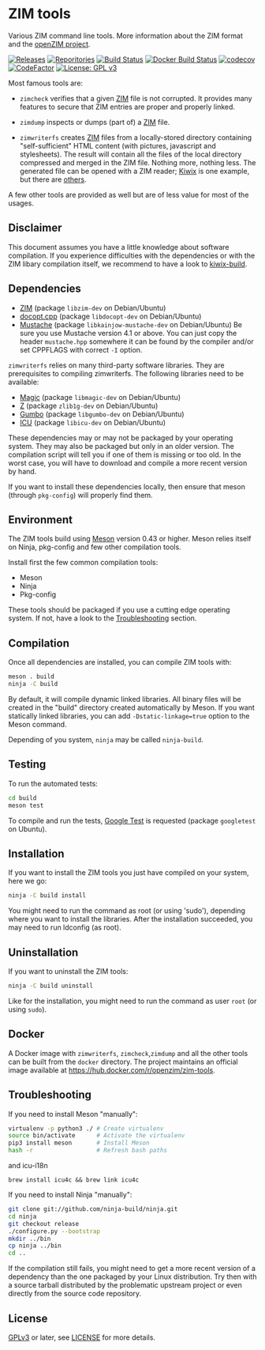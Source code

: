 ZIM tools
=============

Various ZIM command line tools. More information about the ZIM format
and the [openZIM project](https://openzim.org).

[![Releases](https://img.shields.io/github/v/tag/openzim/zim-tools?label=latest%20release&sort=semver)](https://download.openzim.org/release/zim-tools/)
[![Reporitories](https://img.shields.io/repology/repositories/zim-tools?label=repositories)](https://github.com/openzim/zim-tools/wiki/Repology)
[![Build Status](https://github.com/openzim/zim-tools/workflows/CI/badge.svg?query=branch%3Amain)](https://github.com/openzim/zim-tools/actions?query=branch%3Amain)
[![Docker Build Status](https://img.shields.io/docker/v/openzim/zim-tools?arch=amd64&label=Docker&sort=date)](https://hub.docker.com/r/openzim/zim-tools)
[![codecov](https://codecov.io/gh/openzim/zim-tools/branch/main/graph/badge.svg)](https://codecov.io/gh/openzim/zim-tools)
[![CodeFactor](https://www.codefactor.io/repository/github/openzim/zim-tools/badge)](https://www.codefactor.io/repository/github/openzim/zim-tools)
[![License: GPL v3](https://img.shields.io/badge/License-GPLv3-blue.svg)](https://www.gnu.org/licenses/gpl-3.0)

Most famous tools are:

* `zimcheck` verifies that a given [ZIM](https://openzim.org) file is
  not corrupted. It provides many features to secure that ZIM entries
  are proper and properly linked.

* `zimdump` inspects or dumps (part of) a [ZIM](https://openzim.org) file.

* `zimwriterfs` creates [ZIM](https://openzim.org) files from a
  locally-stored directory containing "self-sufficient" HTML content
  (with pictures, javascript and stylesheets). The result will contain
  all the files of the local directory compressed and merged in the
  ZIM file. Nothing more, nothing less. The generated file can be
  opened with a ZIM reader; [Kiwix](https://kiwix.org) is one example,
  but there are [others](https://openzim.org/wiki/ZIM_Readers).

A few other tools are provided as well but are of less value for most
of the usages.

Disclaimer
----------

This document assumes you have a little knowledge about software
compilation. If you experience difficulties with the dependencies or
with the ZIM libary compilation itself, we recommend to have a look to
[kiwix-build](https://github.com/kiwix/kiwix-build).

Dependencies
------------

* [ZIM](https://openzim.org) (package `libzim-dev` on Debian/Ubuntu)
* [docopt.cpp](https://github.com/docopt/docopt.cpp) (package `libdocopt-dev` on Debian/Ubuntu)
* [Mustache](https://github.com/kainjow/Mustache) (package `libkainjow-mustache-dev` on Debian/Ubuntu)
  Be sure you use Mustache version 4.1 or above. You can just copy the header `mustache.hpp`
  somewhere it can be found by the compiler and/or set CPPFLAGS with correct `-I` option.

`zimwriterfs` relies on many third-party software libraries. They are
prerequisites to compiling zimwriterfs. The following libraries
need to be available:

* [Magic](https://www.darwinsys.com/file/) (package  `libmagic-dev` on Debian/Ubuntu)
* [Z](https://zlib.net/) (package `zlib1g-dev` on Debian/Ubuntu)
* [Gumbo](https://github.com/google/gumbo-parser) (package `libgumbo-dev` on Debian/Ubuntu)
* [ICU](http://site.icu-project.org/) (package `libicu-dev` on Debian/Ubuntu)

These dependencies may or may not be packaged by your operating
system. They may also be packaged but only in an older version. The
compilation script will tell you if one of them is missing or too old.
In the worst case, you will have to download and compile a more recent
version by hand.

If you want to install these dependencies locally, then ensure that
meson (through `pkg-config`) will properly find them.

Environment
-------------

The ZIM tools build using [Meson](https://mesonbuild.com/) version
0.43 or higher. Meson relies itself on Ninja, pkg-config and few other
compilation tools.

Install first the few common compilation tools:
* Meson
* Ninja
* Pkg-config

These tools should be packaged if you use a cutting edge operating
system. If not, have a look to the [Troubleshooting](#Troubleshooting)
section.

Compilation
-----------

Once all dependencies are installed, you can compile ZIM tools with:
```bash
meson . build
ninja -C build
```

By default, it will compile dynamic linked libraries. All binary files
will be created in the "build" directory created automatically by
Meson. If you want statically linked libraries, you can add
`-Dstatic-linkage=true` option to the Meson command.

Depending of you system, `ninja` may be called `ninja-build`.

Testing
-------

To run the automated tests:
```bash
cd build
meson test
```

To compile and run the tests, [Google
Test](https://github.com/google/googletest) is requested (package
`googletest` on Ubuntu).

Installation
------------

If you want to install the ZIM tools you just have compiled on your
system, here we go:
```bash
ninja -C build install
```

You might need to run the command as root (or using 'sudo'), depending
where you want to install the libraries. After the installation
succeeded, you may need to run ldconfig (as root).

Uninstallation
------------

If you want to uninstall the ZIM tools:
```bash
ninja -C build uninstall
```

Like for the installation, you might need to run the command as user
`root` (or using `sudo`).

Docker
------

A Docker image with `zimwriterfs`, `zimcheck`,`zimdump` and all the
other tools can be built from the `docker` directory. The project
maintains an official image available at
https://hub.docker.com/r/openzim/zim-tools.

Troubleshooting
---------------

If you need to install Meson "manually":
```bash
virtualenv -p python3 ./ # Create virtualenv
source bin/activate      # Activate the virtualenv
pip3 install meson       # Install Meson
hash -r                  # Refresh bash paths
```
and icu-i18n
```
brew install icu4c && brew link icu4c
```


If you need to install Ninja "manually":
```bash
git clone git://github.com/ninja-build/ninja.git
cd ninja
git checkout release
./configure.py --bootstrap
mkdir ../bin
cp ninja ../bin
cd ..
```

If the compilation still fails, you might need to get a more recent
version of a dependency than the one packaged by your Linux
distribution. Try then with a source tarball distributed by the
problematic upstream project or even directly from the source code
repository.

License
-------

[GPLv3](https://www.gnu.org/licenses/gpl-3.0) or later, see
[LICENSE](LICENSE) for more details.
